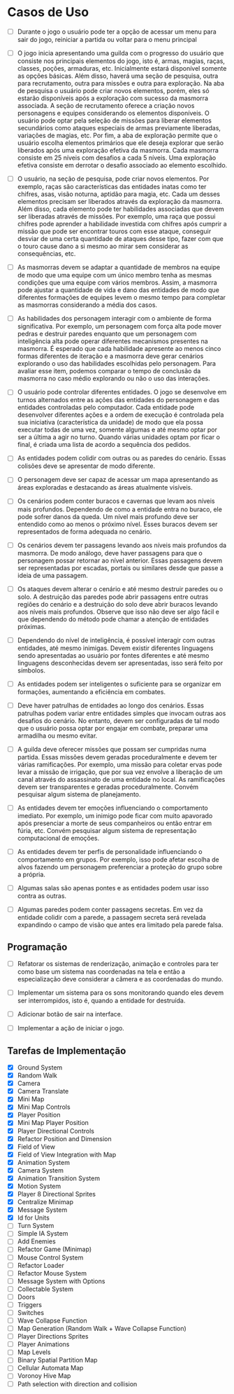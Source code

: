 
# Casos de Uso

- [ ] Durante o jogo o usuário pode ter a opção de acessar um menu para sair do jogo, reiniciar a partida ou voltar para o menu principal

- [ ] O jogo inicia apresentando uma guilda com o progresso do usuário que consiste nos principais elementos do jogo, isto é, armas, magias, raças, classes, poções, armaduras, etc. Inicialmente estará disponível somente as opções básicas. Além disso, haverá uma seção de pesquisa, outra para recrutamento, outra para missões e outra para exploração. Na aba de pesquisa o usuário pode criar novos elementos, porém, eles só estarão disponíveis após a exploração com sucesso da masmorra associada. A seção de recrutamento oferece a criação novos personagens e equipes considerando os elementos disponíveis. O usuário pode optar pela seleção de missões para liberar elementos secundários como ataques especiais de armas previamente liberadas, variações de magias, etc. Por fim, a aba de exploração permite que o usuário escolha elementos primários que ele deseja explorar que serão liberados após uma exploração efetiva da masmorra. Cada masmorra consiste em 25 níveis com desafios a cada 5 níveis. Uma exploração efetiva consiste em derrotar o desafio associado ao elemento escolhido.

- [ ] O usuário, na seção de pesquisa, pode criar novos elementos. Por exemplo, raças são características das entidades inatas como ter chifres, asas, visão noturna, aptidão para magia, etc. Cada um desses elementos precisam ser liberados através da exploração da masmorra. Além disso, cada elemento pode ter habilidades associadas que devem ser liberadas através de missões. Por exemplo, uma raça que possui chifres pode aprender a habilidade investida com chifres após cumprir a missão que pode ser encontrar touros com esse ataque, conseguir desviar de uma certa quantidade de ataques desse tipo, fazer com que o touro cause dano a si mesmo ao mirar sem considerar as consequências, etc.

- [ ] As masmorras devem se adaptar a quantidade de membros na equipe de modo que uma equipe com um único membro tenha as mesmas condições que uma equipe com vários membros. Assim, a masmorra pode ajustar a quantidade de vida e dano das entidades de modo que diferentes formações de equipes levem o mesmo tempo para completar as masmorras considerando a média dos casos.

- [ ] As habilidades dos personagem interagir com o ambiente de forma significativa. Por exemplo, um personagem com força alta pode mover pedras e destruir paredes enquanto que um personagem com inteligência alta pode operar diferentes mecanismos presentes na masmorra. É esperado que cada habilidade apresente ao menos cinco formas diferentes de iteração e a masmorra deve gerar cenários explorando o uso das habilidades escolhidas pelo personagem. Para avaliar esse item, podemos comparar o tempo de conclusão da masmorra no caso médio explorando ou não o uso das interações.

- [ ] O usuário pode controlar diferentes entidades. O jogo se desenvolve em turnos alternados entre as ações das entidades do personagem e das entidades controladas pelo computador. Cada entidade pode desenvolver diferentes ações e a ordem de execução é controlada pela sua iniciativa (característica da unidade) de modo que ela possa executar todas de uma vez, somente algumas e até mesmo optar por ser a última a agir no turno. Quando várias unidades optam por ficar o final, é criada uma lista de acordo a sequência dos pedidos.

- [ ] As entidades podem colidir com outras ou as paredes do cenário. Essas colisões deve se apresentar de modo diferente.

- [ ] O personagem deve ser capaz de acessar um mapa apresentando as áreas exploradas e destacando as áreas atualmente visíveis.

- [ ] Os cenários podem conter buracos e cavernas que levam aos níveis mais profundos. Dependendo de como a entidade entra no buraco, ele pode sofrer danos da queda. Um nível mais profundo deve ser entendido como ao menos o próximo nível. Esses buracos devem ser representados de forma adequada no cenário.

- [ ] Os cenários devem ter passagens levando aos níveis mais profundos da masmorra. De modo análogo, deve haver passagens para que o personagem possar retornar ao nível anterior. Essas passagens devem ser representadas por escadas, portais ou similares desde que passe a ideia de uma passagem.

- [ ] Os ataques devem alterar o cenário e até mesmo destruir paredes ou o solo. A destruição das paredes pode abrir passagens entre outras regiões do cenário e a destruição do solo deve abrir buracos levando aos níveis mais profundos. Observe que isso não deve ser algo fácil e que dependendo do método pode chamar a atenção de entidades próximas.

- [ ] Dependendo do nível de inteligência, é possível interagir com outras entidades, até mesmo inimigas. Devem existir diferentes linguagens sendo apresentadas ao usuário por fontes diferentes e até mesmo linguagens desconhecidas devem ser apresentadas, isso será feito por símbolos.

- [ ] As entidades podem ser inteligentes o suficiente para se organizar em formações, aumentando a eficiência em combates.

- [ ] Deve haver patrulhas de entidades ao longo dos cenários. Essas patrulhas podem variar entre entidades simples que invocam outras aos desafios do cenário. No entanto, devem ser configuradas de tal modo que o usuário possa optar por engajar em combate, preparar uma armadilha ou mesmo evitar.

- [ ] A guilda deve oferecer missões que possam ser cumpridas numa partida. Essas missões devem geradas proceduralmente e devem ter várias ramificações. Por exemplo, uma missão para coletar ervas pode levar a missão de irrigação, que por sua vez envolve a liberação de um canal através do assassinato de uma entidade no local. As ramificações devem ser transparentes e geradas proceduralmente. Convém pesquisar algum sistema de planejamento.

- [ ] As entidades devem ter emoções influenciando o comportamento imediato. Por exemplo, um inimigo pode ficar com muito apavorado após presenciar a morte de seus companheiros ou então entrar em fúria, etc. Convém pesquisar algum sistema de representação computacional de emoções.

- [ ] As entidades devem ter perfis de personalidade influenciando o comportamento em grupos. Por exemplo, isso pode afetar escolha de alvos fazendo um personagem preferenciar a proteção do grupo sobre a própria.

- [ ] Algumas salas são apenas pontes e as entidades podem usar isso contra as outras.

- [ ] Algumas paredes podem conter passagens secretas. Em vez da entidade colidir com a parede, a passagem secreta será revelada expandindo o campo de visão que antes era limitado pela parede falsa.


## Programação

- [ ] Refatorar os sistemas de renderização, animação e controles para ter como base um sistema nas coordenadas na tela e então a especialização deve considerar a câmera e as coordenadas do mundo.

- [ ] Implementar um sistema para os sons monitorando quando eles devem ser interrompidos, isto é, quando a entidade for destruída.

- [ ] Adicionar botão de sair na interface.

- [ ] Implementar a ação de iniciar o jogo.

## Tarefas de Implementação

- [x] Ground System
- [x] Random Walk
- [x] Camera
- [x] Camera Translate
- [x] Mini Map
- [x] Mini Map Controls
- [x] Player Position
- [x] Mini Map Player Position
- [x] Player Directional Controls
- [x] Refactor Position and Dimension
- [x] Field of View
- [x] Field of View Integration with Map
- [x] Animation System
- [x] Camera System
- [x] Animation Transition System
- [x] Motion System
- [x] Player 8 Directional Sprites
- [x] Centralize Minimap
- [x] Message System
- [x] Id for Units
- [ ] Turn System
- [ ] Simple IA System
- [ ] Add Enemies
- [ ] Refactor Game (Minimap)
- [ ] Mouse Control System
- [ ] Refactor Loader
- [ ] Refactor Mouse System
- [ ] Message System with Options
- [ ] Collectable System
- [ ] Doors
- [ ] Triggers
- [ ] Switches
- [ ] Wave Collapse Function
- [ ] Map Generation (Random Walk + Wave Collapse Function)
- [ ] Player Directions Sprites
- [ ] Player Animations
- [ ] Map Levels
- [ ] Binary Spatial Partition Map
- [ ] Cellular Automata Map
- [ ] Voronoy Hive Map
- [ ] Path selection with direction and collision
